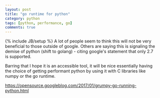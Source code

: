 ```yaml
---
layout: post
title: "go runtime for python"
category: python
tags: [python, performance, go]
comments: true
---
```

{% include JB/setup %}
A lot of people seem to think this will not be very beneficial to those outside of google.  Others are saying this is signaling the demise of python (shift to golang) - citing google's statement that only 2.7 is supported.
  
Barring that I hope it is an accessible tool, it will be nice essentially having the choice of getting performant python by using it with C libraries like numpy or the go runtime.
  
<https://opensource.googleblog.com/2017/01/grumpy-go-running-python.html>


